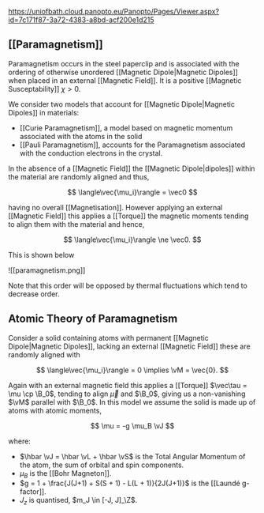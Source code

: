 https://uniofbath.cloud.panopto.eu/Panopto/Pages/Viewer.aspx?id=7c171f87-3a72-4383-a8bd-acf200e1d215

## [[Paramagnetism]]

Paramagnetism occurs in the steel paperclip and is associated with the ordering of otherwise unordered [[Magnetic Dipole|Magnetic Dipoles]] when placed in an external [[Magnetic Field]]. It is a positive [[Magnetic Susceptability]] $\chi > 0$.

We consider two models that account for [[Magnetic Dipole|Magnetic Dipoles]] in materials:

- [[Curie Paramagnetism]], a model based on magnetic momentum associated with the atoms in the solid
- [[Pauli Paramagnetism]], accounts for the Paramagnetism associated with the conduction electrons in the crystal.

In the absence of a [[Magnetic Field]] the [[Magnetic Dipole|dipoles]] within the material are randomly aligned and thus,

$$
\langle\vec{\mu_i}\rangle = \vec0
$$

having no overall [[Magnetisation]]. However applying an external [[Magnetic Field]] this applies a [[Torque]] the magnetic moments tending to align them with the material and hence,

$$
\langle\vec{\mu_i}\rangle \ne \vec0.
$$

This is shown below

![[paramagnetism.png]]

Note that this order will be opposed by thermal fluctuations which tend to decrease order.

## Atomic Theory of Paramagnetism

Consider a solid containing atoms with permanent [[Magnetic Dipole|Magnetic Dipoles]], lacking an external [[Magnetic Field]] these are randomly aligned with

$$ \langle\vec{\mu_i}\rangle = 0 \implies \vM = \vec{0}. $$

Again with an external magnetic field this applies a [[Torque]] $\vec\tau = \mu \cp \B_0$, tending to align $\vec\mu$ and $\B_0$, giving us a non-vanishing $\vM$ parallel with $\B_0$. In this model we assume the solid is made up of atoms with atomic moments,

$$
\mu = -g \mu_B \vJ
$$

where:

- $\hbar \vJ = \hbar \vL + \hbar \vS$ is the Total Angular Momentum of the atom, the sum of orbital and spin components.
- $\mu_B$ is the [[Bohr Magneton]].
- $g = 1 + \frac{J(J+1) + S(S + 1) - L(L + 1)}{2J(J+1)}$ is the [[Laundé g-factor]].
- $J_z$ is quantised, $m_J \in [-J, J]_\Z$.


